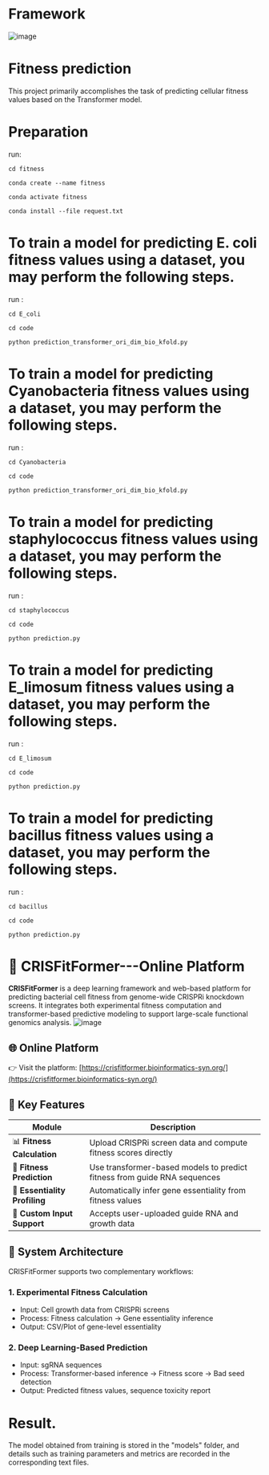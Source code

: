 # Framework
![image](https://github.com/user-attachments/assets/db28a092-7d87-4346-bc50-97c144666773)

# Fitness prediction
This project primarily accomplishes the task of predicting cellular fitness values based on the Transformer model.
# Preparation
run:

```
cd fitness

conda create --name fitness

conda activate fitness

conda install --file request.txt
```

# To train a model for predicting E. coli fitness values using a dataset, you may perform the following steps.
run :
```
cd E_coli

cd code

python prediction_transformer_ori_dim_bio_kfold.py

```
# To train a model for predicting Cyanobacteria fitness values using a dataset, you may perform the following steps.
run : 
```
cd Cyanobacteria

cd code

python prediction_transformer_ori_dim_bio_kfold.py

```
# To train a model for predicting staphylococcus fitness values using a dataset, you may perform the following steps.
run : 
```
cd staphylococcus

cd code

python prediction.py

```
# To train a model for predicting E_limosum fitness values using a dataset, you may perform the following steps.
run : 
```
cd E_limosum

cd code

python prediction.py

```
# To train a model for predicting bacillus fitness values using a dataset, you may perform the following steps.
run : 
```
cd bacillus

cd code

python prediction.py

```
#  🧬 CRISFitFormer---Online Platform
**CRISFitFormer** is a deep learning framework and web-based platform for predicting bacterial cell fitness from genome-wide CRISPRi knockdown screens. It integrates both experimental fitness computation and transformer-based predictive modeling to support large-scale functional genomics analysis.
![image](https://github.com/user-attachments/assets/83aa48d5-7c9f-4377-b64e-04a5c1de227a)

## 🌐 Online Platform

👉 Visit the platform: [https://crisfitformer.bioinformatics-syn.org/](https://crisfitformer.bioinformatics-syn.org/)

## 🚀 Key Features

| Module | Description |
|--------|-------------|
| 📊 **Fitness Calculation** | Upload CRISPRi screen data and compute fitness scores directly |
| 🤖 **Fitness Prediction** | Use transformer-based models to predict fitness from guide RNA sequences |
| 🧬 **Essentiality Profiling** | Automatically infer gene essentiality from fitness values |
| 📁 **Custom Input Support** | Accepts user-uploaded guide RNA and growth data |

## 🧪 System Architecture

CRISFitFormer supports two complementary workflows:

### 1. Experimental Fitness Calculation

- Input: Cell growth data from CRISPRi screens
- Process: Fitness calculation → Gene essentiality inference
- Output: CSV/Plot of gene-level essentiality

### 2. Deep Learning-Based Prediction

- Input: sgRNA sequences
- Process: Transformer-based inference → Fitness score → Bad seed detection
- Output: Predicted fitness values, sequence toxicity report


# Result.
The model obtained from training is stored in the "models" folder, and details such as training parameters and metrics are recorded in the corresponding text files.
